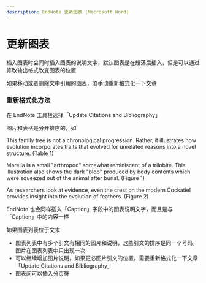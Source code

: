 ```yaml
---
description: EndNote 更新图表 (Microsoft Word)
---
```


# 更新图表

插入图表时会同时插入图表的说明文字，默认图表是在段落后插入，但是可以通过修改输出格式改变图表的位置

如果移动或者删除文中引用的图表，须手动重新格式化一下文章

### 重新格式化方法

在 EndNote 工具栏选择「Update Citations and Bibliography」

图片和表格是分开排序的，如

This family tree is not a chronological progression. Rather, it illustrates how evolution incorporates traits that evolved for unrelated reasons into a novel structure. \(Table 1\)

Marella is a small "arthropod" somewhat reminiscent of a trilobite. This illustration also shows the dark "blob" produced by body contents which were squeezed out of the animal after burial. \(Figure 1\)

As researchers look at evidence, even the crest on the modern Cockatiel provides insight into the evolution of feathers. \(Figure 2\)

EndNote 也会同样插入「Caption」字段中的图表说明文字，而且是与「Caption」中的内容一样

如果图表列表位于文末

* 图表列表中有多个引文有相同的图片和说明，这些引文的排序是同一个号码，图片在图表列表中只出现一次
* 可以继续增加图片说明，如果更必图片引文的位置，需要重新格式化一下文章「Update Citations and Bibliography」
* 图表间可以插入分页符


